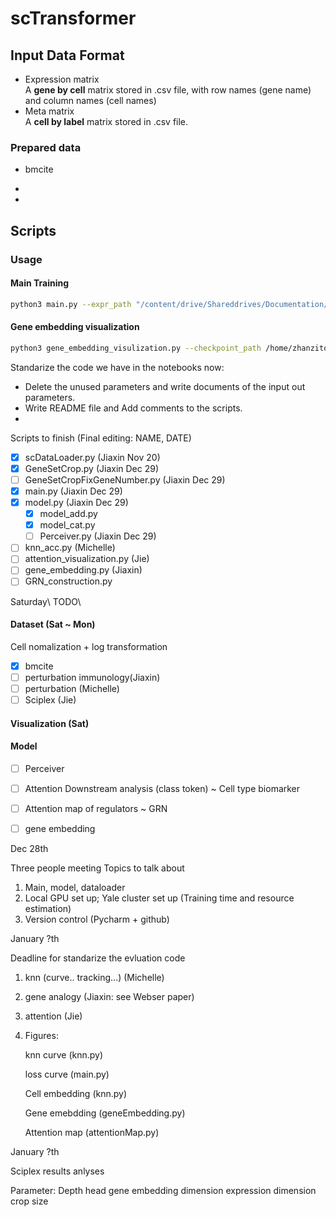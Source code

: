 # scTransformer
## Input Data Format
* Expression matrix\
A **gene by cell** matrix stored in .csv file, with row names (gene name) and column names (cell names)
* Meta matrix\
A **cell by label** matrix stored in .csv file.
### Prepared data
* bmcite

* 
* 
## Scripts
### Usage
#### Main Training
```bash
python3 main.py --expr_path "/content/drive/Shareddrives/Documentation/Data/bm/rna_scale_bmcite.csv" --meta_path "/content/drive/Shareddrives/Documentation/Data/bm/meta.csv" --label_name "celltype.l2" --output_dir '../result' --fuse_mode "cat" --fix_number_gene_crop True
```
#### Gene embedding visualization
```bash
python3 gene_embedding_visulization.py --checkpoint_path /home/zhanzitong/maomao/scTransformer/Dec30_fixed_number_crop_correct/checkpoint0200.pth --gene_number 2000 --model_category vit --model_name vit_cat --output_dir ./test0.png
```
Standarize the code we have in the notebooks now:
* Delete the unused parameters and write documents of the input out parameters.
* Write README file and Add comments to the scripts.
* 

Scripts to finish (Final editing: NAME, DATE)
* [X] scDataLoader.py (Jiaxin Nov 20)
* [X] GeneSetCrop.py (Jiaxin Dec 29)
* [ ] GeneSetCropFixGeneNumber.py (Jiaxin Dec 29)
* [X] main.py (Jiaxin Dec 29)
* [X] model.py (Jiaxin Dec 29)
  - [X] model_add.py
  - [X] model_cat.py
  - [ ] Perceiver.py (Jiaxin Dec 29)
* [ ] knn_acc.py (Michelle)
* [ ] attention_visualization.py (Jie)
* [ ] gene_embedding.py (Jiaxin)
* [ ] GRN_construction.py 

Saturday\ 
TODO\ 
#### Dataset (Sat ~ Mon)
Cell nomalization + log transformation
* [X] bmcite 
* [ ] perturbation immunology(Jiaxin)
* [ ] perturbation (Michelle)
* [ ] Sciplex (Jie)

#### Visualization (Sat)

#### Model
* [ ] Perceiver
* [ ] Attention Downstream analysis (class token) ~ Cell type biomarker
* [ ] Attention map of regulators ~ GRN 
* [ ] gene embedding 




Dec 28th

Three people meeting 
Topics to talk about
1. Main, model, dataloader
2. Local GPU set up; Yale cluster set up (Training time and resource estimation)
3. Version control (Pycharm + github)



January ?th

Deadline for standarize the evluation code
1. knn (curve.. tracking...) (Michelle)
2. gene analogy (Jiaxin: see Webser paper)
3. attention (Jie)
4. Figures:

   knn curve (knn.py)
   
   loss curve (main.py)

   Cell embedding (knn.py)

   Gene emebdding (geneEmbedding.py)

   Attention map (attentionMap.py)

January ?th

Sciplex results anlyses





Parameter:
Depth
head
gene embedding dimension
expression dimension
crop size


